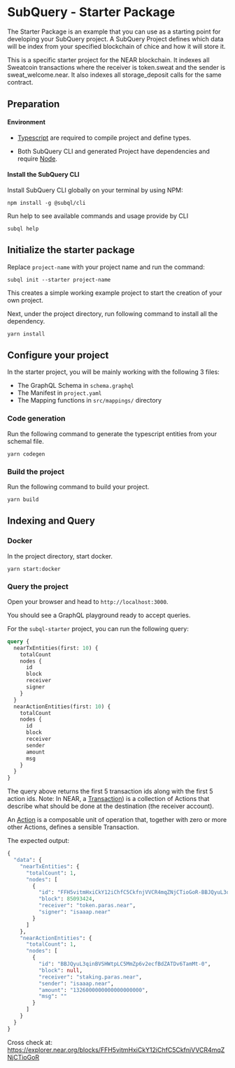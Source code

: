 # SubQuery - Starter Package

The Starter Package is an example that you can use as a starting point for developing your SubQuery project. A SubQuery Project defines which data will be index from your specified blockchain of chice and how it will store it.

This is a specific starter project for the NEAR blockchain. It indexes all Sweatcoin transactions where the receiver is token.sweat and the sender is sweat_welcome.near. It also indexes all storage_deposit calls for the same contract.

## Preparation

#### Environment

- [Typescript](https://www.typescriptlang.org/) are required to compile project and define types.

- Both SubQuery CLI and generated Project have dependencies and require [Node](https://nodejs.org/en/).

#### Install the SubQuery CLI

Install SubQuery CLI globally on your terminal by using NPM:

```
npm install -g @subql/cli
```

Run help to see available commands and usage provide by CLI

```
subql help
```

## Initialize the starter package

Replace `project-name` with your project name and run the command:

```
subql init --starter project-name
```

This creates a simple working example project to start the creation of your own project. 

Next, under the project directory, run following command to install all the dependency.

```
yarn install
```

## Configure your project

In the starter project, you will be mainly working with the following 3 files:

- The GraphQL Schema in `schema.graphql`
- The Manifest in `project.yaml`
- The Mapping functions in `src/mappings/` directory

### Code generation

Run the following command to generate the typescript entities from your schemal file.

```
yarn codegen
```

### Build the project

Run the following command to build your project.

```
yarn build
```

## Indexing and Query

### Docker

In the project directory, start docker.

```
yarn start:docker
```

### Query the project

Open your browser and head to `http://localhost:3000`.

You should see a GraphQL playground ready to accept queries.

For the `subql-starter` project, you can run the following query:

```graphql
query {
  nearTxEntities(first: 10) {
    totalCount
    nodes {
      id
      block
      receiver
      signer
    }
  }
  nearActionEntities(first: 10) {
    totalCount
    nodes {
      id
      block
      receiver
      sender
      amount
      msg
    }
  }
}
```

The query above returns the first 5 transaction ids along with the first 5 action ids. Note: In NEAR, a [Transaction](https://docs.near.org/concepts/basics/transactions/overview#transaction)) is a collection of Actions that describe what should be done at the destination (the receiver account).

An [Action](https://docs.near.org/concepts/basics/transactions/overview#action) is a composable unit of operation that, together with zero or more other Actions, defines a sensible Transaction. 

The expected output:

```graphql
{
  "data": {
    "nearTxEntities": {
      "totalCount": 1,
      "nodes": [
        {
          "id": "FFH5vitmHxiCkY12iChfC5CkfnjVVCR4mqZNjCTioGoR-BBJQyuL3qinBVSHWtpLC5MmZp6v2ecfBdZATDv6TamMt",
          "block": 85093424,
          "receiver": "token.paras.near",
          "signer": "isaaap.near"
        }
      ]
    },
    "nearActionEntities": {
      "totalCount": 1,
      "nodes": [
        {
          "id": "BBJQyuL3qinBVSHWtpLC5MmZp6v2ecfBdZATDv6TamMt-0",
          "block": null,
          "receiver": "staking.paras.near",
          "sender": "isaaap.near",
          "amount": "1326000000000000000000",
          "msg": ""
        }
      ]
    }
  }
}
```

Cross check at: https://explorer.near.org/blocks/FFH5vitmHxiCkY12iChfC5CkfnjVVCR4mqZNjCTioGoR